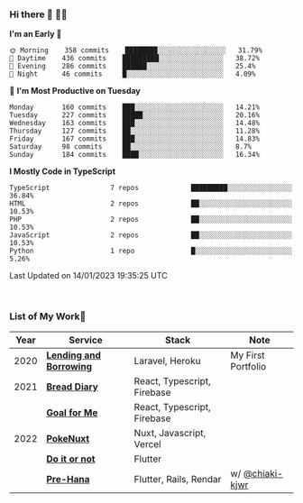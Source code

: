 ### Hi there 👋 🧑‍💻



<!--START_SECTION:waka-->
**I'm an Early 🐤** 

```text
🌞 Morning    358 commits    ████████░░░░░░░░░░░░░░░░░   31.79% 
🌆 Daytime    436 commits    █████████░░░░░░░░░░░░░░░░   38.72% 
🌃 Evening    286 commits    ██████░░░░░░░░░░░░░░░░░░░   25.4% 
🌙 Night      46 commits     █░░░░░░░░░░░░░░░░░░░░░░░░   4.09%

```
📅 **I'm Most Productive on Tuesday** 

```text
Monday       160 commits    ███░░░░░░░░░░░░░░░░░░░░░░   14.21% 
Tuesday      227 commits    █████░░░░░░░░░░░░░░░░░░░░   20.16% 
Wednesday    163 commits    ███░░░░░░░░░░░░░░░░░░░░░░   14.48% 
Thursday     127 commits    ██░░░░░░░░░░░░░░░░░░░░░░░   11.28% 
Friday       167 commits    ███░░░░░░░░░░░░░░░░░░░░░░   14.83% 
Saturday     98 commits     ██░░░░░░░░░░░░░░░░░░░░░░░   8.7% 
Sunday       184 commits    ████░░░░░░░░░░░░░░░░░░░░░   16.34%

```


**I Mostly Code in TypeScript** 

```text
TypeScript               7 repos             █████████░░░░░░░░░░░░░░░░   36.84% 
HTML                     2 repos             ██░░░░░░░░░░░░░░░░░░░░░░░   10.53% 
PHP                      2 repos             ██░░░░░░░░░░░░░░░░░░░░░░░   10.53% 
JavaScript               2 repos             ██░░░░░░░░░░░░░░░░░░░░░░░   10.53% 
Python                   1 repo              █░░░░░░░░░░░░░░░░░░░░░░░░   5.26%

```



 Last Updated on 14/01/2023 19:35:25 UTC
<!--END_SECTION:waka-->


<br />

### List of My Work🚀

| Year | Service | Stack | Note |
|--|--|--|--|
| 2020 | [**Lending and Borrowing**](https://lending-and-borrowing.herokuapp.com/) | Laravel, Heroku | My First Portfolio |
| 2021 | [**Bread Diary**](https://bread-diary-web.web.app/) | React, Typescript, Firebase | |
|  | [**Goal for Me**](https://goal-for-me.web.app/) | React, Typescript, Firebase | |
| 2022 | [**PokeNuxt**](https://pokenuxt.vercel.app/) | Nuxt, Javascript, Vercel | |
|  | [**Do it or not**](https://apps.apple.com/jp/app/do-it-or-not/id1613818865) | Flutter | |
|  | [**Pre-Hana**](https://apps.apple.com/us/app/%E3%83%97%E3%83%AA%E8%8A%B1-%E7%B5%90%E5%A9%9A%E5%BC%8F%E6%BA%96%E5%82%99%E3%81%AB%E7%89%B9%E5%8C%96%E3%81%97%E3%81%9Ftodo%E7%AE%A1%E7%90%86%E3%82%A2%E3%83%97%E3%83%AA/id1639773221) | Flutter, Rails, Rendar | w/ [@chiaki-kjwr](https://github.com/chiaki-kjwr) |
